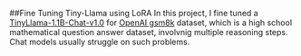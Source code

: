 ##Fine Tuning Tiny-Llama using LoRA
In this project, I fine tuned a [TinyLlama-1.1B-Chat-v1.0](https://huggingface.co/TinyLlama/TinyLlama-1.1B-Chat-v1.0) for [OpenAI gsm8k](https://github.com/openai/grade-school-math)
dataset, which is a high school mathematical question answer dataset, involvnig multiple reasoning steps. Chat models usually struggle on such problems.
